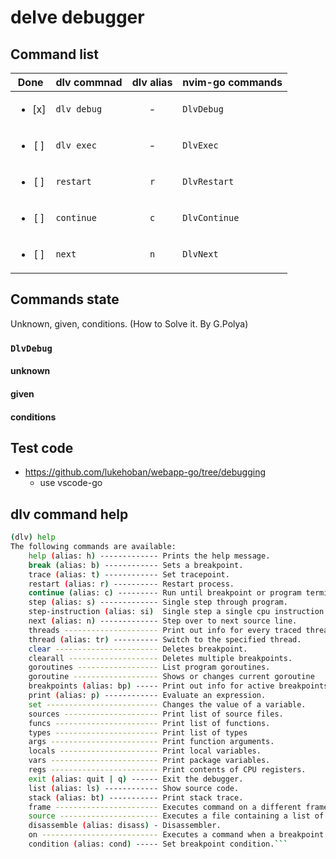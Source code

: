 # delve debugger

## Command list

| Done                   | dlv commnad | dlv alias | nvim-go commands |
|:----------------------:|-------------|:---------:|------------------|
| <ul><li>[x] </li></ul> | `dlv debug` | -         | `DlvDebug`       |
| <ul><li>[ ] </li></ul> | `dlv exec`  | -         | `DlvExec`        |
| <ul><li>[ ] </li></ul> | `restart`   | `r`       | `DlvRestart`     |
| <ul><li>[ ] </li></ul> | `continue`  | `c`       | `DlvContinue`    |
| <ul><li>[ ] </li></ul> | `next`      | `n`       | `DlvNext`        |


## Commands state
Unknown, given, conditions. (How to Solve it. By G.Polya)

### `DlvDebug`
#### unknown

#### given

#### conditions


## Test code
- https://github.com/lukehoban/webapp-go/tree/debugging
  - use vscode-go

## dlv command help

```sh
(dlv) help
The following commands are available:
    help (alias: h) ------------- Prints the help message.
    break (alias: b) ------------ Sets a breakpoint.
    trace (alias: t) ------------ Set tracepoint.
    restart (alias: r) ---------- Restart process.
    continue (alias: c) --------- Run until breakpoint or program termination.
    step (alias: s) ------------- Single step through program.
    step-instruction (alias: si)  Single step a single cpu instruction.
    next (alias: n) ------------- Step over to next source line.
    threads --------------------- Print out info for every traced thread.
    thread (alias: tr) ---------- Switch to the specified thread.
    clear ----------------------- Deletes breakpoint.
    clearall -------------------- Deletes multiple breakpoints.
    goroutines ------------------ List program goroutines.
    goroutine ------------------- Shows or changes current goroutine
    breakpoints (alias: bp) ----- Print out info for active breakpoints.
    print (alias: p) ------------ Evaluate an expression.
    set ------------------------- Changes the value of a variable.
    sources --------------------- Print list of source files.
    funcs ----------------------- Print list of functions.
    types ----------------------- Print list of types
    args ------------------------ Print function arguments.
    locals ---------------------- Print local variables.
    vars ------------------------ Print package variables.
    regs ------------------------ Print contents of CPU registers.
    exit (alias: quit | q) ------ Exit the debugger.
    list (alias: ls) ------------ Show source code.
    stack (alias: bt) ----------- Print stack trace.
    frame ----------------------- Executes command on a different frame.
    source ---------------------- Executes a file containing a list of delve commands
    disassemble (alias: disass) - Disassembler.
    on -------------------------- Executes a command when a breakpoint is hit.
    condition (alias: cond) ----- Set breakpoint condition.```
